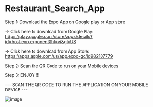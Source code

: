 # Restaurant_Search_App

Step 1: Download the Expo App on Google play or App store

  -> Click here to download from Google Play: https://play.google.com/store/apps/details?id=host.exp.exponent&hl=vi&gl=US
  
  -> Click here to download from App Store: https://apps.apple.com/us/app/expo-go/id982107779

Step 2: Scan the QR Code to run on your Mobile devices

Step 3: ENJOY !!!

--- SCAN THE QR CODE TO RUN THE APPLICATION ON YOUR MOBILE DEVICE ---

![image](https://user-images.githubusercontent.com/81181191/196373044-eb3b1d27-8758-4f56-8331-4d241a792fd0.png)
  

